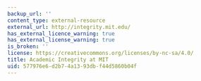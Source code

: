 ```yaml
---
backup_url: ''
content_type: external-resource
external_url: http://integrity.mit.edu/
has_external_licence_warning: true
has_external_license_warning: true
is_broken: ''
license: https://creativecommons.org/licenses/by-nc-sa/4.0/
title: Academic Integrity at MIT
uid: 577976e6-d2b7-4a13-93db-f44d5860b04f
---
```


